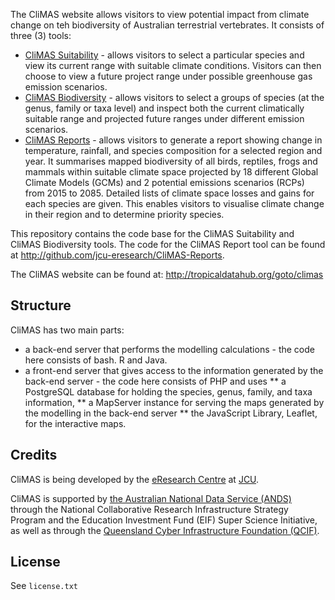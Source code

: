 The CliMAS website allows visitors to view potential impact from climate change on teh biodiversity of Australian terrestrial vertebrates. It consists of three (3) tools:
 * [CliMAS Suitability](http://tropicaldatahub.org/goto/climas/suitability) - allows visitors to select a particular species and view its current range with suitable climate conditions. Visitors can then choose to view a future project range under possible greenhouse gas emission scenarios.
 * [CliMAS Biodiversity](http://tropicaldatahub.org/goto/climas/biodiversity) - allows visitors to select a groups of species (at the genus, family or taxa level) and inspect both the current climatically suitable range and projected future ranges under different emission scenarios.
 * [CliMAS Reports](http://tropicaldatahub.org/goto/climas/reports) - allows visitors to generate a report showing change in temperature, rainfall, and species composition for a selected region and year. It summarises mapped biodiversity of all birds, reptiles, frogs and mammals within suitable climate space projected by 18 different Global Climate Models (GCMs) and 2 potential emissions scenarios (RCPs) from 2015 to 2085. Detailed lists of climate space losses and gains for each species are given. This enables visitors to visualise climate change in their region and to determine priority species.

This repository contains the code base for the CliMAS Suitability and CliMAS Biodiversity tools. The code for the CliMAS Report tool can be found at http://github.com/jcu-eresearch/CliMAS-Reports.

The CliMAS website can be found at: http://tropicaldatahub.org/goto/climas

Structure
---------

CliMAS has two main parts:
 * a back-end server that performs the modelling calculations - the code here consists of bash. R and Java.
 * a front-end server that gives access to the information generated by the back-end server - the code here consists of  PHP and uses
 ** a PostgreSQL database for holding the species, genus, family, and taxa information, 
 ** a MapServer instance for serving the maps generated by the modelling in the back-end server
 ** the JavaScript Library, Leaflet, for the interactive maps.

Credits
-------

CliMAS is being developed by the [eResearch Centre](http://eresearch.jcu.edu.au/) at [JCU](http://www.jcu.edu.au).

CliMAS is supported by [the Australian National Data Service (ANDS)](http://www.ands.org.au/) through the National Collaborative Research Infrastructure Strategy Program and the Education Investment Fund (EIF) Super Science Initiative, as well as through the [Queensland Cyber Infrastructure Foundation (QCIF)](http://www.qcif.edu.au/).

License
-------
See `license.txt`
